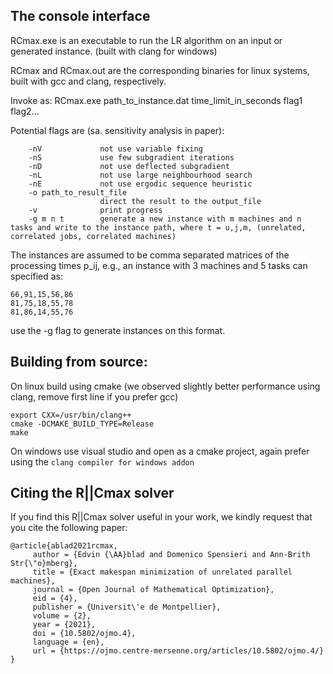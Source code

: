 ## The console interface
RCmax.exe is an executable to run the LR algorithm on an input or generated instance. (built with clang for windows)

RCmax and RCmax.out are the corresponding binaries for linux systems, built with gcc and clang, respectively. 

Invoke as: RCmax.exe path_to_instance.dat time_limit_in_seconds flag1 flag2...

Potential flags are (sa. sensitivity analysis in paper):

        -nV             not use variable fixing
        -nS             use few subgradient iterations
        -nD             not use deflected subgradient
        -nL             not use large neighbourhood search
        -nE             not use ergodic sequence heuristic
        -o path_to_result_file
                        direct the result to the output_file
        -v              print progress
        -g m n t        generate a new instance with m machines and n tasks and write to the instance path, where t = u,j,m, (unrelated, correlated jobs, correlated machines)


The instances are assumed to be comma separated matrices of the processing times p_ij, e.g., an instance with 3 machines and 5 tasks can specified as:

```
66,91,15,56,86
81,75,18,55,78
81,86,14,55,76
```

use the -g flag to generate instances on this format.

## Building from source:
On linux build using cmake (we observed slightly better performance using clang, remove first line if you prefer gcc)
```
export CXX=/usr/bin/clang++
cmake -DCMAKE_BUILD_TYPE=Release
make
```
On windows use visual studio and open as a cmake project, again prefer using the `clang compiler for windows addon`

## Citing the R||Cmax solver

If you find this R||Cmax solver useful in your work, we kindly request that you cite the following paper:

```
@article{ablad2021rcmax,
     author = {Edvin {\AA}blad and Domenico Spensieri and Ann-Brith Str{\"o}mberg},
     title = {Exact makespan minimization of unrelated parallel machines},
     journal = {Open Journal of Mathematical Optimization},
     eid = {4},
     publisher = {Universit\'e de Montpellier},
     volume = {2},
     year = {2021},
     doi = {10.5802/ojmo.4},
     language = {en},
     url = {https://ojmo.centre-mersenne.org/articles/10.5802/ojmo.4/}
}
```

